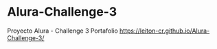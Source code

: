 # Alura-Challenge-3
Proyecto Alura - Challenge 3 Portafolio https://leiton-cr.github.io/Alura-Challenge-3/
